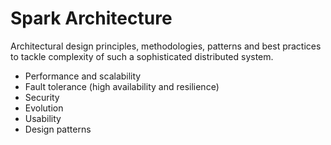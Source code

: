 # Spark Architecture

Architectural design principles, methodologies, patterns and best practices to tackle
complexity of such a sophisticated distributed system.

* Performance and scalability
* Fault tolerance (high availability and resilience)
* Security
* Evolution
* Usability
* Design patterns